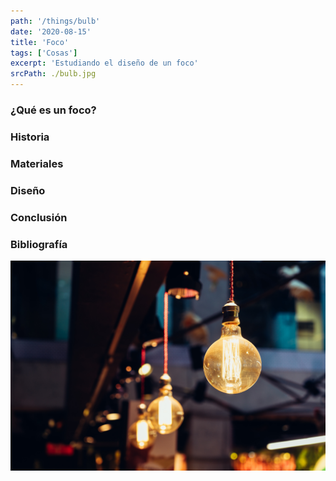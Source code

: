```yaml
---
path: '/things/bulb'
date: '2020-08-15'
title: 'Foco'
tags: ['Cosas']
excerpt: 'Estudiando el diseño de un foco'
srcPath: ./bulb.jpg
---
```


### ¿Qué es un foco?


### Historia



### Materiales



### Diseño



### Conclusión




### Bibliografía



![foco fondo](./bulbfinal.jpg)